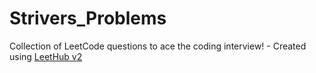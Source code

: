 # Strivers_Problems
Collection of LeetCode questions to ace the coding interview! - Created using [LeetHub v2](https://github.com/arunbhardwaj/LeetHub-2.0)
